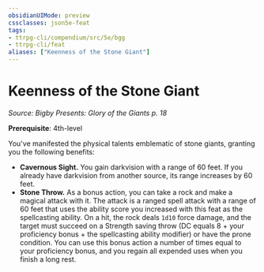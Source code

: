 ```yaml
---
obsidianUIMode: preview
cssclasses: json5e-feat
tags:
- ttrpg-cli/compendium/src/5e/bgg
- ttrpg-cli/feat
aliases: ["Keenness of the Stone Giant"]
---
```

# Keenness of the Stone Giant
*Source: Bigby Presents: Glory of the Giants p. 18*  

**Prerequisite**: 4th-level

You've manifested the physical talents emblematic of stone giants, granting you the following benefits:

- **Cavernous Sight.** You gain darkvision with a range of 60 feet. If you already have darkvision from another source, its range increases by 60 feet.  
- **Stone Throw.** As a bonus action, you can take a rock and make a magical attack with it. The attack is a ranged spell attack with a range of 60 feet that uses the ability score you increased with this feat as the spellcasting ability. On a hit, the rock deals `1d10` force damage, and the target must succeed on a Strength saving throw (DC equals 8 + your proficiency bonus + the spellcasting ability modifier) or have the prone condition. You can use this bonus action a number of times equal to your proficiency bonus, and you regain all expended uses when you finish a long rest.